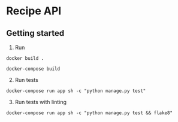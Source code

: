 # Recipe API

## Getting started

1. Run

```shell
docker build .
```

```shell
docker-compose build
```

2. Run tests

```shell
docker-compose run app sh -c "python manage.py test"
```

3. Run tests with linting

```shell
docker-compose run app sh -c "python manage.py test && flake8"
```
